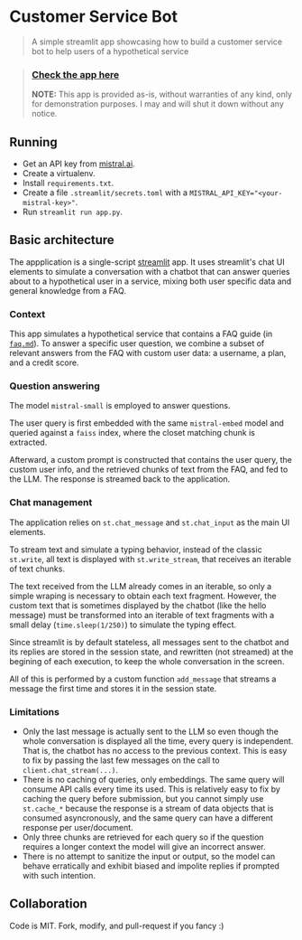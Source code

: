 # Customer Service Bot

> A simple streamlit app showcasing how to build a customer service bot to help users of a hypothetical service

> ### [Check the app here](https://service-bot-demo.streamlit.app/)
>
> **NOTE:** This app is provided as-is, without warranties of any kind,
> only for demonstration purposes.
> I may and will shut it down without any notice.

## Running

- Get an API key from [mistral.ai](https://mistral.ai).
- Create a virtualenv.
- Install `requirements.txt`.
- Create a file `.streamlit/secrets.toml` with a `MISTRAL_API_KEY="<your-mistral-key>"`.
- Run `streamlit run app.py`.

## Basic architecture

The appplication is a single-script [streamlit](https://streamlit.io) app.
It uses streamlit's chat UI elements to simulate a conversation with a chatbot that
can answer queries about to a hypothetical user in a service, mixing both
user specific data and general knowledge from a FAQ.

### Context

This app simulates a hypothetical service that contains a FAQ guide (in [`faq.md`](faq.md)).
To answer a specific user question, we combine a subset of relevant answers from the
FAQ with custom user data: a username, a plan, and a credit score.

### Question answering

The model `mistral-small` is employed to answer questions.

The user query is first embedded with the same `mistral-embed` model and queried against
a `faiss` index, where the closet matching chunk is extracted.

Afterward, a custom prompt is constructed that contains the user query, the custom user info,
and the retrieved chunks of text from the FAQ, and fed to the LLM. The response is streamed back
to the application.

### Chat management

The application relies on `st.chat_message` and `st.chat_input` as the main UI elements.

To stream text and simulate a typing behavior, instead of the classic `st.write`,
all text is displayed with `st.write_stream`, that receives an iterable of text chunks.

The text received from the LLM already comes in an iterable, so only a simple wraping
is necessary to obtain each text fragment.
However, the custom text that is sometimes displayed by the chatbot (like the hello message)
must be transformed into an iterable of text fragments with a small delay (`time.sleep(1/250)`)
to simulate the typing effect.

Since streamlit is by default stateless, all messages sent to the chatbot and its replies
are stored in the session state, and rewritten (not streamed) at the begining of each execution,
to keep the whole conversation in the screen.

All of this is performed by a custom function `add_message` that streams a message
the first time and stores it in the session state.

### Limitations

- Only the last message is actually sent to the LLM so even though the whole conversation is
displayed all the time, every query is independent. That is, the chatbot has no access to
the previous context. This is easy to fix by passing the last few messages on the call to `client.chat_stream(...)`.
- There is no caching of queries, only embeddings. The same query will consume API calls every time its used. This is relatively easy to fix by caching the query before submission, but you cannot simply use `st.cache_*` because the response is a stream of data objects that is consumed asyncronously, and the same query can have a different response per user/document.
- Only three chunks are retrieved for each query so if the question requires a longer context the model will give an incorrect answer.
- There is no attempt to sanitize the input or output, so the model can behave erratically and exhibit biased and impolite replies if prompted with such intention.

## Collaboration

Code is MIT. Fork, modify, and pull-request if you fancy :)
